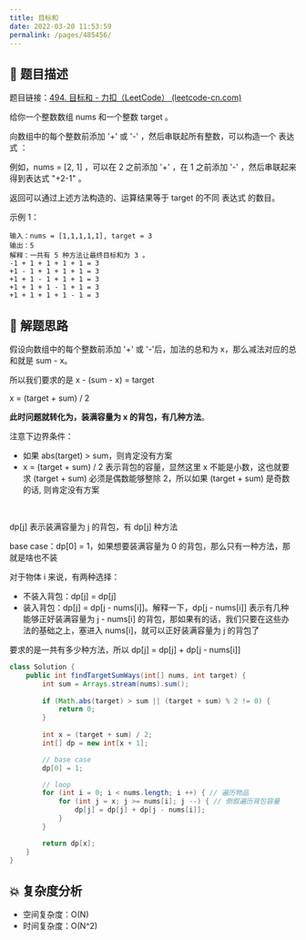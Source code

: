 ```yaml
---
title: 目标和
date: 2022-03-20 11:53:59
permalink: /pages/485456/
---
```


## 📃 题目描述

题目链接：[494. 目标和 - 力扣（LeetCode） (leetcode-cn.com)](https://leetcode-cn.com/problems/target-sum/)

给你一个整数数组 nums 和一个整数 target 。

向数组中的每个整数前添加 '+' 或 '-' ，然后串联起所有整数，可以构造一个 表达式 ：

例如，nums = [2, 1] ，可以在 2 之前添加 '+' ，在 1 之前添加 '-' ，然后串联起来得到表达式 "+2-1" 。

返回可以通过上述方法构造的、运算结果等于 target 的不同 表达式 的数目。

示例 1：

```
输入：nums = [1,1,1,1,1], target = 3
输出：5
解释：一共有 5 种方法让最终目标和为 3 。
-1 + 1 + 1 + 1 + 1 = 3
+1 - 1 + 1 + 1 + 1 = 3
+1 + 1 - 1 + 1 + 1 = 3
+1 + 1 + 1 - 1 + 1 = 3
+1 + 1 + 1 + 1 - 1 = 3
```

## 🔔 解题思路

假设向数组中的每个整数前添加 '+' 或 '-'后，加法的总和为 x，那么减法对应的总和就是 sum - x。

所以我们要求的是 x - (sum - x) = target

x = (target + sum) / 2

**此时问题就转化为，装满容量为 x 的背包，有几种方法**。

注意下边界条件：

- 如果 abs(target) > sum，则肯定没有方案
- x = (target + sum) / 2 表示背包的容量，显然这里 x 不能是小数，这也就要求 (target + sum) 必须是偶数能够整除 2，所以如果 (target + sum) 是奇数的话, 则肯定没有方案

<br>

dp[j] 表示装满容量为 j 的背包，有 dp[j] 种方法

base case：dp[0] = 1，如果想要装满容量为 0 的背包，那么只有一种方法，那就是啥也不装

对于物体 i 来说，有两种选择：

- 不装入背包：dp[j] = dp[j]
- 装入背包：dp[j] = dp[j - nums[i]]。解释一下，dp[j - nums[i]] 表示有几种能够正好装满容量为 j - nums[i] 的背包，那如果有的话，我们只要在这些办法的基础之上，塞进入 nums[i]，就可以正好装满容量为 j 的背包了

要求的是一共有多少种方法，所以 dp[j] = dp[j] + dp[j - nums[i]]


```java
class Solution {
    public int findTargetSumWays(int[] nums, int target) {
        int sum = Arrays.stream(nums).sum();
        
        if (Math.abs(target) > sum || (target + sum) % 2 != 0) {
            return 0;
        }
        
        int x = (target + sum) / 2;
        int[] dp = new int[x + 1];

        // base case
        dp[0] = 1;

        // loop
        for (int i = 0; i < nums.length; i ++) { // 遍历物品
            for (int j = x; j >= nums[i]; j --) { // 倒叙遍历背包容量
                dp[j] = dp[j] + dp[j - nums[i]];
            }
        }

        return dp[x];
    }
}
```

## 💥 复杂度分析

- 空间复杂度：O(N)
- 时间复杂度：O(N^2)

